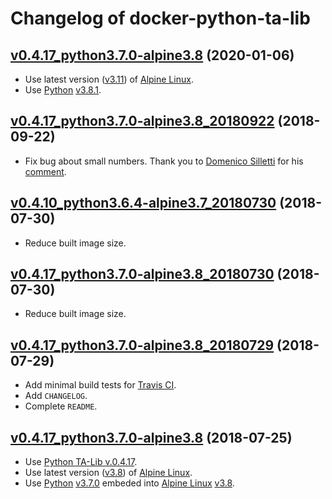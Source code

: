 Changelog of docker-python-ta-lib
=================================

## [v0.4.17_python3.7.0-alpine3.8](https://github.com/9fevrier/docker-python-ta-lib/tree/v0.4.17_python3.8.1-alpine3.11) (2020-01-06)

* Use latest version ([v3.11](https://alpinelinux.org/posts/Alpine-3.11.0-released.html)) of [Alpine Linux](https://alpinelinux.org).
* Use [Python](https://www.python.org/) [v3.8.1](https://www.python.org/downloads/release/python-381/).

## [v0.4.17_python3.7.0-alpine3.8_20180922](https://github.com/9fevrier/docker-python-ta-lib/tree/v0.4.17_python3.7.0-alpine3.8_20180730) (2018-09-22)

* Fix bug about small numbers. Thank you to [Domenico Silletti](https://github.com/dsilletti) for his [comment](https://github.com/mrjbq7/ta-lib/issues/157#issuecomment-367329661).

## [v0.4.10_python3.6.4-alpine3.7_20180730](https://github.com/9fevrier/docker-python-ta-lib/tree/v0.4.10_python3.6.4-alpine3.7_20180730) (2018-07-30)

* Reduce built image size.

## [v0.4.17_python3.7.0-alpine3.8_20180730](https://github.com/9fevrier/docker-python-ta-lib/tree/v0.4.17_python3.7.0-alpine3.8_20180730) (2018-07-30)

* Reduce built image size.

## [v0.4.17_python3.7.0-alpine3.8_20180729](https://github.com/9fevrier/docker-python-ta-lib/tree/v0.4.17_python3.7.0-alpine3.8_20180729) (2018-07-29)

* Add minimal build tests for [Travis CI](http://travis-ci.org/).
* Add `CHANGELOG`.
* Complete `README`.

## [v0.4.17_python3.7.0-alpine3.8](https://github.com/9fevrier/docker-python-ta-lib/tree/v0.4.17_python3.7.0-alpine3.8) (2018-07-25)

* Use [Python TA-Lib v.0.4.17](https://github.com/mrjbq7/ta-lib/tree/TA_Lib-0.4.17).
* Use latest version ([v3.8](https://alpinelinux.org/posts/Alpine-3.8.0-released.html)) of [Alpine Linux](https://alpinelinux.org).
* Use [Python](https://www.python.org/) [v3.7.0](https://www.python.org/downloads/release/python-370/) embeded into [Alpine Linux](https://alpinelinux.org) [v3.8](https://alpinelinux.org/posts/Alpine-3.8.0-released.html).

